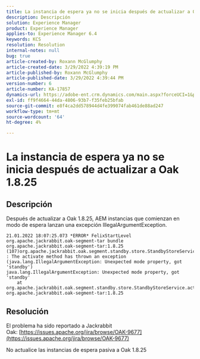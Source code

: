 ```yaml
---
title: La instancia de espera ya no se inicia después de actualizar a Oak 1.8.25
description: Descripción
solution: Experience Manager
product: Experience Manager
applies-to: Experience Manager 6.4
keywords: KCS
resolution: Resolution
internal-notes: null
bug: true
article-created-by: Roxann McGlumphy
article-created-date: 3/29/2022 4:39:19 PM
article-published-by: Roxann McGlumphy
article-published-date: 3/29/2022 4:39:44 PM
version-number: 6
article-number: KA-17857
dynamics-url: https://adobe-ent.crm.dynamics.com/main.aspx?forceUCI=1&pagetype=entityrecord&etn=knowledgearticle&id=e26b55c3-7eaf-ec11-9840-0022480bde18
exl-id: ff9f4664-44da-4806-93b7-f35feb25bfab
source-git-commit: e8f4ca2dd578944d4fe399074fab461de88ad247
workflow-type: tm+mt
source-wordcount: '64'
ht-degree: 4%

---
```


# La instancia de espera ya no se inicia después de actualizar a Oak 1.8.25

## Descripción


Después de actualizar a Oak 1.8.25, AEM instancias que comienzan en modo de espera lanzan una excepción IllegalArgumentException.


```
21.01.2022 18:07:25.073 *ERROR* FelixStartLevel org.apache.jackrabbit.oak-segment-tar bundle org.apache.jackrabbit.oak-segment-tar:1.8.25 (107)org.apache.jackrabbit.oak.segment.standby.store.StandbyStoreService(242) : The activate method has thrown an exception (java.lang.IllegalArgumentException: Unexpected mode property, got 'standby')
java.lang.IllegalArgumentException: Unexpected mode property, got 'standby'
    at org.apache.jackrabbit.oak.segment.standby.store.StandbyStoreService.activate(StandbyStoreService.java:157) org.apache.jackrabbit.oak-segment-tar:1.8.25
```





## Resolución


El problema ha sido reportado a Jackrabbit Oak: [https://issues.apache.org/jira/browse/OAK-9677](https://issues.apache.org/jira/browse/OAK-9677)

No actualice las instancias de espera pasiva a Oak 1.8.25
